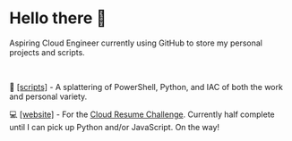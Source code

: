 # Hello there 👋

Aspiring Cloud Engineer currently using GitHub to store my personal projects and scripts. 

<br>

:blue_book: <a href="https://github.com/cmeadowstech/scripts">[scripts]</a> - A splattering of PowerShell, Python, and IAC of both the work and personal variety. 

:computer: <a href="https://github.com/cmeadowstech/Website">[website]</a> - For the <a href="https://cloudresumechallenge.dev/">Cloud Resume Challenge</a>. Currently half complete until I can pick up Python and/or JavaScript. On the way! 


<!--
**cmeadowstech/cmeadowstech** is a ✨ _special_ ✨ repository because its `README.md` (this file) appears on your GitHub profile.

Here are some ideas to get you started:

- 🔭 I’m currently working on ...
- 🌱 I’m currently learning ...
- 👯 I’m looking to collaborate on ...
- 🤔 I’m looking for help with ...
- 💬 Ask me about ...
- 📫 How to reach me: ...
- 😄 Pronouns: ...
- ⚡ Fun fact: ...
-->
